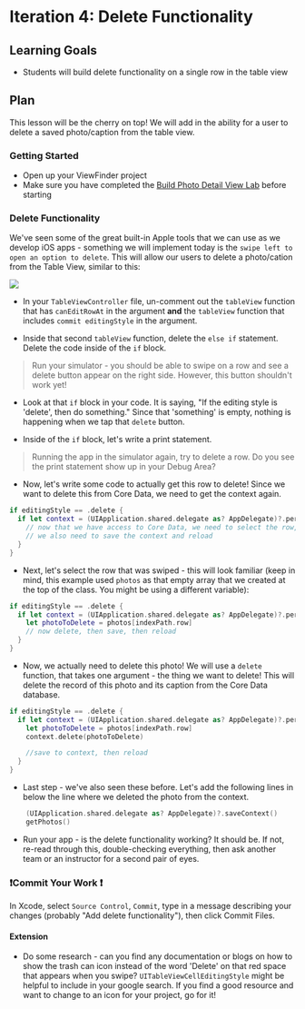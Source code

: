 # Iteration 4: Delete Functionality

## Learning Goals

* Students will build delete functionality on a single row in the table view

## Plan

This lesson will be the cherry on top! We will add in the ability for a user to delete a saved photo/caption from the table view.

### Getting Started

* Open up your ViewFinder project
* Make sure you have completed the [Build Photo Detail View Lab](https://github.com/turingschool-projects/kwk-level3-swift/blob/master/sessions/build_photo_detail_view.markdown) before starting

### Delete Functionality

We've seen some of the great built-in Apple tools that we can use as we develop iOS apps - something we will implement today is the `swipe left to open an option to delete`. This will allow our users to delete a photo/cation from the Table View, similar to this:

<img class="small" src="{{ site.url }}/swift-ios/projects/viewfinder/assets/delete-swipe.png">


* In your `TableViewController` file, un-comment out the `tableView` function that has `canEditRowAt` in the argument **and** the `tableView` function that includes `commit editingStyle` in the argument.

* Inside that second `tableView` function, delete the `else if` statement. Delete the code inside of the `if` block.

> Run your simulator - you should be able to swipe on a row and see a delete button appear on the right side. However, this button shouldn't work yet!

* Look at that `if` block in your code. It is saying, "If the editing style is 'delete', then do something." Since that 'something' is empty, nothing is happening when we tap that `delete` button.

* Inside of the `if` block, let's write a print statement.

>Running the app in the simulator again, try to delete a row. Do you see the print statement show up in your Debug Area?

* Now, let's write some code to actually get this row to delete! Since we want to delete this from Core Data, we need to get the context again.  

```swift
if editingStyle == .delete {
  if let context = (UIApplication.shared.delegate as? AppDelegate)?.persistentContainer.viewContext {
    // now that we have access to Core Data, we need to select the row, then delete the photo
    // we also need to save the context and reload
  }
}
```

* Next, let's select the row that was swiped - this will look familiar (keep in mind, this example used `photos` as that empty array that we created at the top of the class. You might be using a different variable):

```swift
if editingStyle == .delete {
  if let context = (UIApplication.shared.delegate as? AppDelegate)?.persistentContainer.viewContext {
    let photoToDelete = photos[indexPath.row]
    // now delete, then save, then reload
  }
}
```

* Now, we actually need to delete this photo! We will use a `delete` function, that takes one argument - the thing we want to delete! This will delete the record of this photo and its caption from the Core Data database.

```swift
if editingStyle == .delete {
  if let context = (UIApplication.shared.delegate as? AppDelegate)?.persistentContainer.viewContext {
    let photoToDelete = photos[indexPath.row]
    context.delete(photoToDelete)

    //save to context, then reload
  }
}
```

* Last step - we've also seen these before. Let's add the following lines in below the line where we deleted the photo from the context.

```swift
    (UIApplication.shared.delegate as? AppDelegate)?.saveContext()
    getPhotos()
```
* Run your app - is the delete functionality working? It should be. If not, re-read through this, double-checking everything, then ask another team or an instructor for a second pair of eyes.

### ❗️Commit Your Work ❗️

In Xcode, select `Source Control`, `Commit`, type in a message describing your changes (probably "Add delete functionality"), then click Commit Files.

#### Extension

* Do some research - can you find any documentation or blogs on how to show the trash can icon instead of the word 'Delete' on that red space that appears when you swipe? `UITableViewCellEditingStyle` might be helpful to include in your google search. If you find a good resource and want to change to an icon for your project, go for it!

